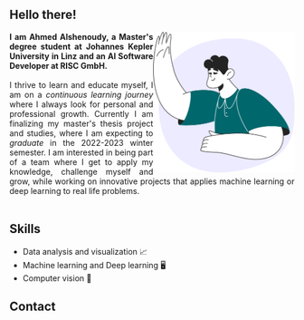 ## Hello there!
<div style="text-align: justify">
<img align="right" width="250" src="assets\hello.png">
<b> I am Ahmed Alshenoudy, a Master's degree student at Johannes Kepler University in Linz and an AI Software Developer at RISC GmbH. </b>
<br />
<br />
I thrive to learn and educate myself, I am on a <i> continuous learning journey </i> where I always look for personal and professional growth. Currently I am finalizing my master's thesis project and studies, where I am expecting to <i> graduate </i> in the 2022-2023 winter semester. I am interested in being part of a team where I get to apply my knowledge, challenge myself and grow, while working on innovative projects that applies machine learning or deep learning to real life problems.
<br />
<br />
</div>


## Skills
- Data analysis and visualization :chart_with_upwards_trend:
- Machine learning and Deep learning 🖥️
- Computer vision 👀

## Contact
 




<!--
**alshenoudy/alshenoudy** is a ✨ _special_ ✨ repository because its `README.md` (this file) appears on your GitHub profile.

Here are some ideas to get you started:

- 🔭 I’m currently working on ...
- 🌱 I’m currently learning ...
- 👯 I’m looking to collaborate on ...
- 🤔 I’m looking for help with ...
- 💬 Ask me about ...
- 📫 How to reach me: ...
- 😄 Pronouns: ...
- ⚡ Fun fact: ...
-->
